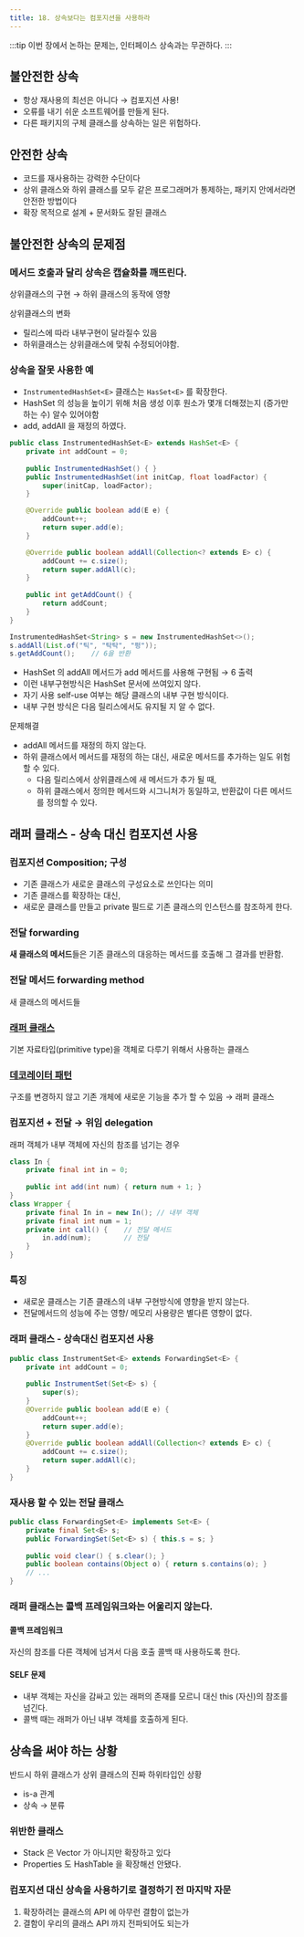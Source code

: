```yaml
---
title: 18. 상속보다는 컴포지션을 사용하라
---
```

:::tip
이번 장에서 논하는 문제는, 인터페이스 상속과는 무관하다.
:::

## 불안전한 상속
- 항상 재사용의 최선은 아니다 → 컴포지션 사용!
- 오류를 내기 쉬운 소프트웨어를 만들게 된다.
- 다른 패키지의 구체 클래스를 상속하는 일은 위험하다.

## 안전한 상속
- 코드를 재사용하는 강력한 수단이다
- 상위 클래스와 하위 클래스를 모두 같은 프로그래머가 통제하는, 패키지 안에서라면 안전한 방법이다
- 확장 목적으로 설계 + 문서화도 잘된 클래스

## 불안전한 상속의 문제점

### 메서드 호출과 달리 상속은 캡슐화를 깨뜨린다.
상위클래스의 구현 → 하위 클래스의 동작에 영향

상위클래스의 변화
- 릴리스에 따라 내부구현이 달라질수 있음 
- 하위클래스는 상위클래스에 맞춰 수정되어야함.

 
### 상속을 잘못 사용한 예        
- `InstrumentedHashSet<E>` 클래스는 `HasSet<E>` 를 확장한다.
- HashSet 의 성능을 높이기 위해 처음 생성 이후 원소가 몇개 더해졌는지 (증가만 하는 수) 알수 있어야함
- add, addAll 을 재정의 하였다.

```java
public class InstrumentedHashSet<E> extends HashSet<E> {
    private int addCount = 0;
    
    public InstrumentedHashSet() { }
    public InstrumentedHashSet(int initCap, float loadFactor) {
        super(initCap, loadFactor);
    }   

    @Override public boolean add(E e) {
        addCount++;
        return super.add(e);
    }

    @Override public boolean addAll(Collection<? extends E> c) {
        addCount += c.size();
        return super.addAll(c);
    }
    
    public int getAddCount() {
        return addCount;
    }
}
```
```java
InstrumentedHashSet<String> s = new InstrumentedHashSet<>();
s.addAll(List.of("틱", "탁탁", "펑"));
s.getAddCount();    // 6을 반환
```
- HashSet 의 addAll 메서드가 add 메서드를 사용해 구현됨 → 6 출력
- 이런 내부구현방식은 HashSet 문서에 쓰여있지 않다.
- 자기 사용 self-use 여부는 해당 클래스의 내부 구현 방식이다. 
- 내부 구현 방식은 다음 릴리스에서도 유지될 지 알 수 없다. 

문제해결
- addAll 메서드를 재정의 하지 않는다.
- 하위 클래스에서 메서드를 재정의 하는 대신, 새로운 메서드를 추가하는 일도 위험할 수 있다.
    - 다음 릴리스에서 상위클래스에 새 메서드가 추가 될 때,
    - 하위 클래스에서 정의한 메서드와 시그니처가 동일하고, 반환값이 다른 메서드를 정의할 수 있다. 

## 래퍼 클래스 - 상속 대신 컴포지션 사용
### 컴포지션 Composition; 구성
- 기존 클래스가 새로운 클래스의 구성요소로 쓰인다는 의미
- 기존 클래스를 확장하는 대신, 
- 새로운 클래스를 만들고 private 필드로 기존 클래스의 인스턴스를 참조하게 한다.

### 전달 forwarding
**새 클래스의 메서드**들은 기존 클래스의 대응하는 메서드를 호출해 그 결과를 반환함.

### 전달 메서드 forwarding method
새 클래스의 메서드들

### [래퍼 클래스](https://coding-factory.tistory.com/547)
기본 자료타입(primitive type)을 객체로 다루기 위해서 사용하는 클래스

### [데코레이터 패턴](http://www.w3big.com/ko/design-pattern/decorator-pattern.html)
구조를 변경하지 않고 기존 개체에 새로운 기능을 추가 할 수 있음 → 래퍼 클래스

### 컴포지션 + 전달 → 위임 delegation
래퍼 객체가 내부 객체에 자신의 참조를 넘기는 경우

```java
class In {
    private final int in = 0;
    
    public int add(int num) { return num + 1; }
}
class Wrapper {
    private final In in = new In(); // 내부 객체
    private final int num = 1;
    private int call() {    // 전달 메서드
        in.add(num);        // 전달
    }
}
```
    
### 특징
- 새로운 클래스는 기존 클래스의 내부 구현방식에 영향을 받지 않는다.
- 전달메서드의 성능에 주는 영향/ 메모리 사용량은 별다른 영향이 없다.

### 래퍼 클래스 - 상속대신 컴포지션 사용
```java
public class InstrumentSet<E> extends ForwardingSet<E> {
    private int addCount = 0;
    
    public InstrumentSet(Set<E> s) {
        super(s);
    }
    @Override public boolean add(E e) {
        addCount++;
        return super.add(e);
    }
    @Override public boolean addAll(Collection<? extends E> c) {
        addCount += c.size();
        return super.addAll(c);
    }
}
```
### 재사용 할 수 있는 전달 클래스
```java
public class ForwardingSet<E> implements Set<E> {
    private final Set<E> s;
    public ForwardingSet(Set<E> s) { this.s = s; }
    
    public void clear() { s.clear(); }
    public boolean contains(Object o) { return s.contains(o); }
    // ...
}
```

### 래퍼 클래스는 콜백 프레임워크와는 어울리지 않는다.
#### 콜백 프레임워크 
자신의 참조를 다른 객체에 넘겨서 다음 호출 콜백 때 사용하도록 한다.

#### SELF 문제
- 내부 객체는 자신을 감싸고 있는 래퍼의 존재를 모르니 대신 this (자신)의 참조를 넘긴다.
- 콜백 때는 래퍼가 아닌 내부 객체를 호출하게 된다. 

## 상속을 써야 하는 상황
반드시 하위 클래스가 상위 클래스의 진짜 하위타입인 상황
- is-a 관계
- 상속 → 분류

### 위반한 클래스
- Stack 은 Vector 가 아니지만 확장하고 있다
- Properties 도 HashTable 을 확장해선 안됐다.

### 컴포지션 대신 상속을 사용하기로 결정하기 전 마지막 자문
1. 확장하려는 클래스의 API 에 아무런 결함이 없는가
2. 결함이 우리의 클래스 API 까지 전파되어도 되는가


